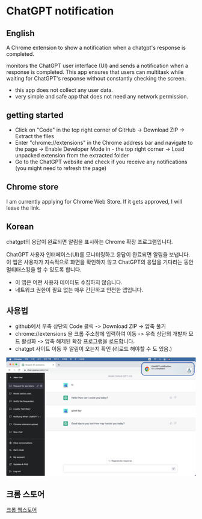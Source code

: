 # ChatGPT notification

## English

A Chrome extension to show a notification when a chatgpt's response is completed.

monitors the ChatGPT user interface (UI) and sends a notification when a response is completed. This app ensures that users can multitask while waiting for ChatGPT's response without constantly checking the screen.

- this app does not collect any user data.
- very simple and safe app that does not need any network permission.

## getting started

- Click on "Code" in the top right corner of GitHub -> Download ZIP -> Extract the files
- Enter "chrome://extensions" in the Chrome address bar and navigate to the page -> Enable Developer Mode in - the top right corner -> Load unpacked extension from the extracted folder
- Go to the ChatGPT website and check if you receive any notifications (you might need to refresh the page)

## Chrome store

I am currently applying for Chrome Web Store. If it gets approved, I will leave the link.

## Korean

chatgpt의 응답이 완료되면 알림을 표시하는 Chrome 확장 프로그램입니다.

ChatGPT 사용자 인터페이스(UI)를 모니터링하고 응답이 완료되면 알림을 보냅니다. 이 앱은 사용자가 지속적으로 화면을 확인하지 않고 ChatGPT의 응답을 기다리는 동안 멀티태스킹을 할 수 있도록 합니다.

- 이 앱은 어떤 사용자 데이터도 수집하지 않습니다.
- 네트워크 권한이 필요 없는 매우 간단하고 안전한 앱입니다.

## 사용법

- github에서 우측 상단의 Code 클릭 -> Download ZIP -> 압축 풀기
- chrome://extensions 을 크롬 주소창에 입력하여 이동 -> 우측 상단의 개발자 모드 활성화 -> 압축 해제된 확장 프로그램을 로드합니다.
- chatgpt 사이트 이동 후 알림이 오는지 확인 (리로드 해야할 수 도 있음.)

![capture image](chat-notification-capture.png)

## 크롬 스토어

[크롬 웹스토어](https://chrome.google.com/webstore/detail/chatgpt-notification/kkgognbbkkdgchgaodffkgmkcgpimhic?hl=ko&authuser=0)
